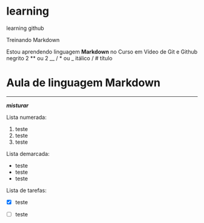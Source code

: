# learning
learning github

Treinando Markdown

Estou aprendendo linguagem **Markdown** no Curso em Vídeo de Git e Github
negrito 2 ** ou 2 __ / * ou _ itálico / # título

# Aula de linguagem Markdown
***
_**misturar**_

Lista numerada:

1. teste
2. teste
3. teste

Lista demarcada:

* teste
* teste
* teste

Lista de tarefas:

- [x] teste
- [ ] teste

